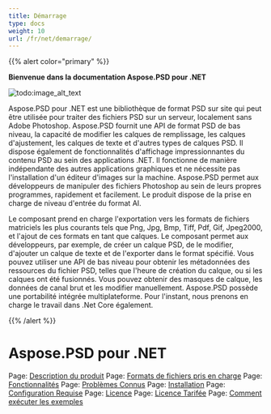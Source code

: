 ```yaml
---
title: Démarrage
type: docs
weight: 10
url: /fr/net/demarrage/
---
```


{{% alert color="primary" %}} 

**Bienvenue dans la documentation Aspose.PSD pour .NET**

![todo:image_alt_text](https://www.aspose.cloud/templates/aspose/App_Themes/V3/images/psd/272x272/aspose_psd-for-net.png)

Aspose.PSD pour .NET est une bibliothèque de format PSD sur site qui peut être utilisée pour traiter des fichiers PSD sur un serveur, localement sans Adobe Photoshop. Aspose.PSD fournit une API de format PSD de bas niveau, la capacité de modifier les calques de remplissage, les calques d'ajustement, les calques de texte et d'autres types de calques PSD. Il dispose également de fonctionnalités d'affichage impressionnantes du contenu PSD au sein des applications .NET. Il fonctionne de manière indépendante des autres applications graphiques et ne nécessite pas l'installation d'un éditeur d'images sur la machine. Aspose.PSD permet aux développeurs de manipuler des fichiers Photoshop au sein de leurs propres programmes, rapidement et facilement. Le produit dispose de la prise en charge de niveau d'entrée du format AI.

Le composant prend en charge l'exportation vers les formats de fichiers matriciels les plus courants tels que Png, Jpg, Bmp, Tiff, Pdf, Gif, Jpeg2000, et l'ajout de ces formats en tant que calques. Le composant permet aux développeurs, par exemple, de créer un calque PSD, de le modifier, d'ajouter un calque de texte et de l'exporter dans le format spécifié. Vous pouvez utiliser une API de bas niveau pour obtenir les métadonnées des ressources du fichier PSD, telles que l'heure de création du calque, ou si les calques ont été fusionnés. Vous pouvez obtenir des masques de calque, les données de canal brut et les modifier manuellement. Aspose.PSD possède une portabilité intégrée multiplateforme. Pour l'instant, nous prenons en charge le travail dans .Net Core également.

{{% /alert %}} 

# **Aspose.PSD pour .NET**
Page: [Description du produit](/psd/fr/net/description-du-produit/) Page: [Formats de fichiers pris en charge](/psd/fr/net/formats-de-fichiers-pris-en-charge/) Page: [Fonctionnalités](/psd/fr/net/fonctionnalites/) Page: [Problèmes Connus](/psd/fr/net/problemes-connus/) Page: [Installation](/psd/fr/net/installation/) Page: [Configuration Requise](/psd/fr/net/configuration-requise/) Page: [Licence](/psd/fr/net/licence/) Page: [Licence Tarifée](/psd/fr/net/licence-tarifee/) Page: [Comment exécuter les exemples](/psd/fr/net/comment-executer-les-exemples/)
